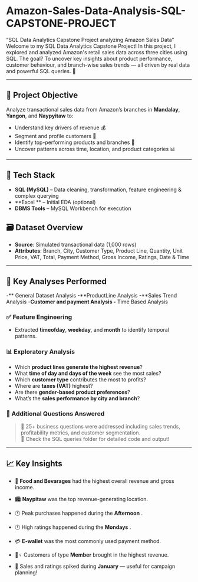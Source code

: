 # Amazon-Sales-Data-Analysis-SQL-CAPSTONE-PROJECT
“SQL Data Analytics Capstone Project analyzing Amazon Sales Data”
Welcome to my SQL Data Analytics Capstone Project! In this project, I explored and analyzed Amazon's retail sales data across three cities using SQL. The goal? To uncover key insights about product performance, customer behaviour, and branch-wise sales trends — all driven by real data and powerful SQL queries. 🚀

---

## 📌 Project Objective

Analyze transactional sales data from Amazon’s branches in **Mandalay**, **Yangon**, and **Naypyitaw** to:

- Understand key drivers of revenue 💰
- Segment and profile customers 👥
- Identify top-performing products and branches 🏬
- Uncover patterns across time, location, and product categories 📊

---

## 🧰 Tech Stack

- **SQL (MySQL)** – Data cleaning, transformation, feature engineering & complex querying  
- **Excel ** – Initial EDA (optional)  
- **DBMS Tools** – MySQL Workbench  for execution  

## 🗃️ Dataset Overview

- **Source**: Simulated transactional data (1,000 rows)
- **Attributes**: Branch, City, Customer Type, Product Line, Quantity, Unit Price, VAT, Total, Payment Method, Gross Income, Ratings, Date & Time
---
## 🧪 Key Analyses Performed
-** General Dataset Analysis
-**ProductLine Analysis
-**Sales Trend Analysis
-**Customer and payment Analysis
-**  Time Based Analysis
### ✅ Feature Engineering
- Extracted **timeofday**, **weekday**, and **month** to identify temporal patterns.

### 📊 Exploratory Analysis
- Which **product lines generate the highest revenue**?
- What **time of day and days of the week** see the most sales?
- Which **customer type** contributes the most to profits?
- Where are **taxes (VAT)** highest?
- Are there **gender-based product preferences**?
- What’s the **sales performance by city and branch**?

### 🧠 Additional Questions Answered
>🔹 25+ business questions were addressed including sales trends, profitability metrics, and customer segmentation.  
>🔹 Check the SQL queries folder for detailed code and output!
---

## 📈 Key Insights

- 🥇 **Food and Bevarages** had the highest overall revenue and gross income.
- 🏙 **Naypitaw** was the top revenue-generating location.
- 🕐 Peak purchases happened during the **Afternoon** .
- 🕐 High ratings happened during the **Mondays** .

- 💳 **E-wallet** was the most commonly used payment method.
- 🧍♀️ Customers of type **Member** brought in the highest revenue.
- 📅 Sales and ratings spiked during **January** — useful for campaign planning!
